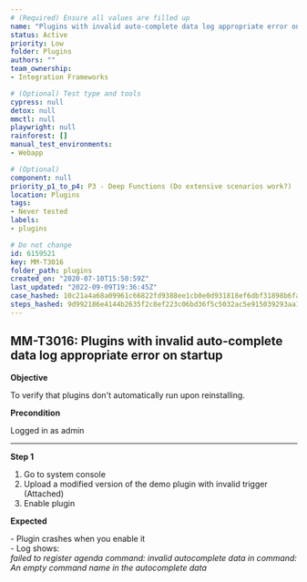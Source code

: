 ```yaml
---
# (Required) Ensure all values are filled up
name: "Plugins with invalid auto-complete data log appropriate error on startup"
status: Active
priority: Low
folder: Plugins
authors: ""
team_ownership: 
- Integration Frameworks

# (Optional) Test type and tools
cypress: null
detox: null
mmctl: null
playwright: null
rainforest: []
manual_test_environments: 
- Webapp

# (Optional)
component: null
priority_p1_to_p4: P3 - Deep Functions (Do extensive scenarios work?)
location: Plugins
tags: 
- Never tested
labels: 
- plugins

# Do not change
id: 6159521
key: MM-T3016
folder_path: plugins
created_on: "2020-07-10T15:50:59Z"
last_updated: "2022-09-09T19:36:45Z"
case_hashed: 10c21a4a68a09961c66822fd9388ee1cb0e0d931818ef6dbf31898b6fa9dc1ff1361c05a77bbf2808e5fa20571bc30b6
steps_hashed: 9d992186e4144b2635f2c8ef223c06bd36f5c5032ac5e915039293aa18ea2ee4047003d6f222ac8d10d16467bf13248e
---
```


## MM-T3016: Plugins with invalid auto-complete data log appropriate error on startup

**Objective**

To verify that plugins don't automatically run upon reinstalling.

**Precondition**

Logged in as admin

---

**Step 1**

1. Go to system console
2. Upload a modified version of the demo plugin with invalid trigger (Attached)
3. Enable plugin

**Expected**

\- Plugin crashes when you enable it\
\- Log shows:\
_failed to register agenda command: invalid autocomplete data in command: An empty command name in the autocomplete data_
